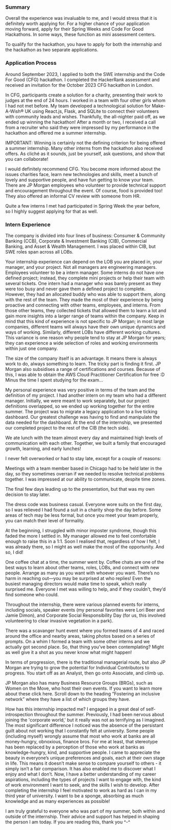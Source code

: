### Summary

Overall the experience was invaluable to me, and I would stress that it is definitely worth applying for. For a higher chance of your application moving forward, apply for their Spring Weeks and Code For Good Hackathons. In some ways, these function as mini assessment centers. 

To qualify for the hackathon, you have to apply for both the internship and the hackathon as two separate applications.

### Application Process

Around September 2023, I applied to both the SWE internship and the Code For Good (CFG) hackathon. I completed the HackerRank assessment and received an invitation for the October 2023 CFG hackathon in London.

In CFG, participants create a solution for a charity, presenting their work to judges at the end of 24 hours. I worked in a team with four other girls whom I had not met before. My team developed a technological solution for Make-A-Wish® UK using React.js, Flask, and SQLite to connect their volunteers with community leads and wishes. Thankfully, the all-nighter paid off, as we ended up winning the hackathon! After a month or two, I received a call from a recruiter who said they were impressed by my performance in the hackathon and offered me a summer internship.

IMPORTANT: Winning is certainly not the defining criterion for being offered a summer internship. Many other interns from the hackathon also received offers. As cliché as it sounds, just be yourself, ask questions, and show that you can collaborate!

I would definitely recommend CFG. You become more informed about the issues charities face, learn new technologies and skills, meet a bunch of lovely and supportive people, and have fun getting to know your team. There are JP Morgan employees who volunteer to provide technical support and encouragement throughout the event. Of course, food is provided too! They also offered an informal CV review with someone from HR.

Quite a few interns I met had participated in Spring Week the year before, so I highly suggest applying for that as well.

### Intern Experience

The company is divided into four lines of business: Consumer & Community Banking (CCB), Corporate & Investment Banking (CIB), Commercial Banking, and Asset & Wealth Management. I was placed within CIB, but SWE roles span across all LOBs.

Your internship experience can depend on the LOB you are placed in, your manager, and your project. Not all managers are engineering managers. Employees volunteer to be a intern manager. Some interns do not have one defined project; instead, they complete mini projects or help their team with several tickets. One intern had a manager who was barely present as they were too busy and never gave them a defined project to complete. However, they had an allocated buddy who was able to support them, along with the rest of the team. They made the most of their experience by being proactive and connecting with other teams, employees, and interns. From those other teams, they collected tickets that allowed them to learn a lot and gain more insights into a larger range of teams within the company. Keep in mind that this kind of experience is not specific to JP Morgan; in most large companies, different teams will always have their own unique dynamics and ways of working. Similarly, different LOBs have different working cultures. This variance is one reason why people tend to stay at JP Morgan for years; they can experience a wide selection of roles and working environments within just one company.

The size of the company itself is an advantage. It means there is always work to do, always something to learn. The tricky part is finding it first. JP Morgan also subsidises a range of certifications and courses. Because of this, I was able to obtain the AWS Cloud Practitioner Certification for free :D Minus the time I spent studying for the exam…

My personal experience was very positive in terms of the team and the definition of my project. I had another intern on my team who had a different manager. Initially, we were meant to work separately, but our project definitions overlapped, so we ended up working together for the entire summer. The project was to migrate a legacy application to a live ticking dashboard. Our greatest challenge was having to find and manipulate the data needed for the dashboard. At the end of the internship, we presented our completed project to the rest of the CIB (the tech side).

We ate lunch with the team almost every day and maintained high levels of communication with each other. Together, we built a family that encouraged growth, learning, and early lunches! 

I never felt overworked or had to stay late, except for a couple of reasons:

Meetings with a team member based in Chicago had to be held later in the day, so they sometimes overran if we needed to resolve technical problems together. I was impressed at our ability to communicate, despite time zones.

The final few days leading up to the presentation, but that was my own decision to stay later.

The dress code was business casual. Everyone wore suits on the first day, so I was relieved I had found a suit in a charity shop the day before. Some areas of tech may be less formal, but once you meet your team properly, you can match their level of formality.

At the beginning, I struggled with minor imposter syndrome, though this faded the more I settled in. My manager allowed me to feel comfortable enough to raise this in a 1:1. Soon I realised that, regardless of how I felt, I was already there, so I might as well make the most of the opportunity. And so, I did!

One coffee chat at a time, the summer went by. Coffee chats are one of the best ways to learn about other teams, roles, LOBs, and connect with new people. Arrange as many as you want with whoever you want. There’s no harm in reaching out—you may be surprised at who replies! Even the busiest managing directors would make time to speak, which really surprised me. Everyone I met was willing to help, and if they couldn’t, they’d find someone who could.

Throughout the internship, there were various planned events for interns, including socials, speaker events (my personal favorites were Lori Beer and Jamie Dimon), and Corporate Social Responsibility Day (for us, this involved volunteering to clear invasive vegetation in a park). 

There was a scavanger hunt event where you formed teams of 4 and raced around the office and nearby areas, taking photos based on a series of prompts. On a whim I formed a team with some other interns and we actually got second place. So, that thing you’ve been contemplating? Might as well give it a shot as you never know what might happen!

In terms of progression, there is the traditional managerial route, but also JP Morgan are trying to grow the potential for Individual Contributors to progress. You start off as an Analyst, then go onto Associate, and climb up.

JP Morgan also has many Business Resource Groups (BRGs), such as Women on the Move, who host their own events. If you want to learn more about these click here. Scroll down to the heading “Fostering an inclusive network” where they have a list of which groups they have.

How has this internship impacted me? I engaged in a great deal of self-introspection throughout the summer. Previously, I had been nervous about joining the 'corporate world,' but it really was not as terrifying as I imagined. The most significant difference I noticed was the absence of the persistant guilt about not working that I constantly felt at university. Some people (including myself) wrongly assume that most who work at banks are all money-hungry, obnoxious, finance bros. For me at least, that stereotype has been replaced by a perception of those who work at banks as knowledge-hungry, kind, and supportive people. I came to appreciate the beauty in everyone’s unique preferences and goals, each at their own stage in life. This means it doesn’t make sense to compare yourself to others - it simply isn’t a fair comparison. It has also enabled me to discover what I enjoy and what I don’t. Now, I have a better understanding of my career aspirations, including the types of projects I want to engage with, the kind of work environment I want to seek, and the skills I wish to develop.
After completing the internship I feel motivated to work as hard as I can in my third year of university. I want to be a sponge, absorbing as much knowledge and as many experiences as possible!

I am truly grateful to everyone who was part of my summer, both within and outside of the internship. Their advice and support has helped in shaping the person I am today. If you are reading this, thank you ^-^
